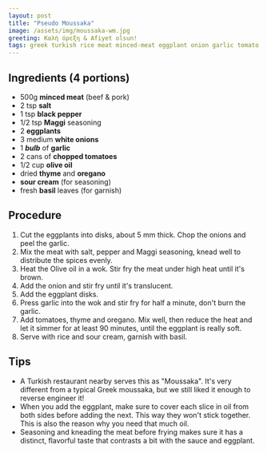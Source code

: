 ```yaml
---
layout: post
title: "Pseudo Moussaka"
image: /assets/img/moussaka-wm.jpg
greeting: Καλή όρεξη & Afiyet olsun!
tags: greek turkish rice meat minced-meat eggplant onion garlic tomato sour-cream
---
```


## Ingredients (4 portions)

 - 500g __minced meat__ (beef & pork)
 - 2 tsp __salt__
 - 1 tsp __black pepper__
 - 1/2 tsp __Maggi__ seasoning
 - 2 __eggplants__
 - 3 medium __white onions__
 - 1 __*bulb*__ of __garlic__
 - 2 cans of __chopped tomatoes__
 - 1/2 cup __olive oil__
 - dried __thyme__ and __oregano__
 - __sour cream__ (for seasoning)
 - fresh __basil__ leaves (for garnish)
 
## Procedure

1. Cut the eggplants into disks, about 5 mm thick. Chop the onions and peel the garlic.
1. Mix the meat with salt, pepper and Maggi seasoning, knead well to distribute the spices evenly.
1. Heat the Olive oil in a wok. Stir fry the meat under high heat until it's brown.
1. Add the onion and stir fry until it's translucent.
1. Add the eggplant disks.
1. Press garlic into the wok and stir fry for half a minute, don't burn the garlic.
1. Add tomatoes, thyme and oregano. Mix well, then reduce the heat and let it simmer for at least 90 minutes, until the eggplant is really soft.
1. Serve with rice and sour cream, garnish with basil.
 
## Tips
 - A Turkish restaurant nearby serves this as "Moussaka". It's very different from a typical Greek moussaka, but we still liked it enough to reverse engineer it!
 - When you add the eggplant, make sure to cover each slice in oil from both sides before adding the next. This way they won't stick together. This is also the reason why you need that much oil.
 - Seasoning and kneading the meat before frying makes sure it has a distinct, flavorful taste that contrasts a bit with the sauce and eggplant.
